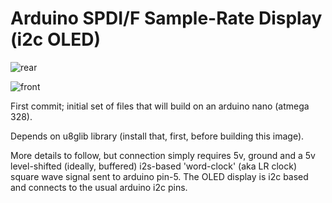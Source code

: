 # Arduino SPDI/F Sample-Rate Display (i2c OLED)

![rear](https://c1.staticflickr.com/5/4234/35592124081_bfc3b191c6_z.jpg)

![front](https://c1.staticflickr.com/5/4047/35335993560_d545819eed_z.jpg)

First commit; initial set of files that will build on an arduino nano
(atmega 328).

Depends on u8glib library (install that, first, before building this
image).

More details to follow, but connection simply requires 5v, ground and
a 5v level-shifted (ideally, buffered) i2s-based 'word-clock'
(aka LR clock) square wave signal sent to arduino pin-5.  The OLED display
is i2c based and connects to the usual arduino i2c pins.

